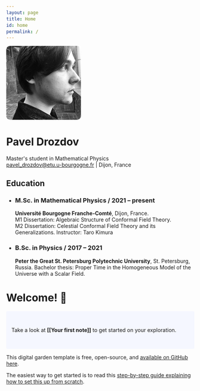 ```yaml
---
layout: page
title: Home 
id: home
permalink: /
---
```

<p align="center"> 

<img src="https://raw.githubusercontent.com/senseofeternity/drozdov/master/_pages/image-2.png" alt="photo" width="200"/> <br>


# Pavel Drozdov <br>

Master's student in Mathematical Physics <br>
[pavel_drozdov@etu.u-bourgogne.fr](mailto:pavel_drozdov@etu.u-bourgogne.fr) | Dijon, France

</p>

## Education 
- ### M.Sc. in Mathematical Physics / 2021 – present
	**Université Bourgogne Franche-Comté**, Dijon, France. <br>
	M1 Dissertation: Algebraic Structure of Conformal Field Theory. <br>
	M2 Dissertation: Celestial Conformal Field Theory and its Generalizations.
	Instructor: Taro Kimura
* ### B.Sc. in Physics / 2017 – 2021
	**Peter the Great St. Petersburg Polytechnic University**, St. Petersburg, Russia.
	Bachelor thesis: Proper Time in the Homogeneous Model of the Universe with a Scalar Field.


# Welcome! 🌱

<p style="padding: 3em 1em; background: #f5f7ff; border-radius: 4px;">
  Take a look at <span style="font-weight: bold">[[Your first note]]</span> to get started on your exploration.
</p>





This digital garden template is free, open-source, and [available on GitHub here](https://github.com/maximevaillancourt/digital-garden-jekyll-template).

The easiest way to get started is to read this [step-by-step guide explaining how to set this up from scratch](https://maximevaillancourt.com/blog/setting-up-your-own-digital-garden-with-jekyll).

<style>
  .wrapper {
    max-width: 46em;
  }
</style>

